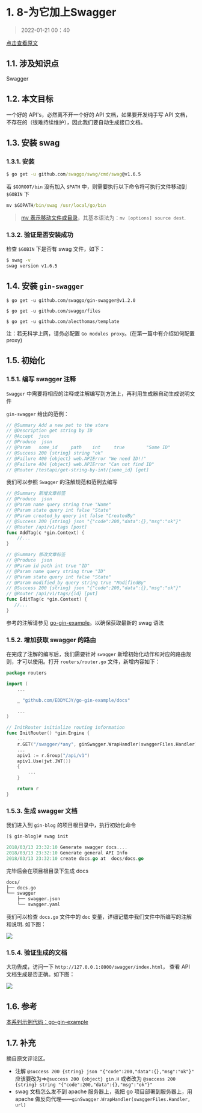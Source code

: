 # 1. 8-为它加上Swagger

> 2022-01-21 00：40

[点击查看原文](https://eddycjy.com/posts/go/gin/2018-03-18-swagger/)

## 1.1. 涉及知识点

Swagger

## 1.2. 本文目标

一个好的 API's，必然离不开一个好的 API 文档，如果要开发纯手写 API 文档，不存在的（很难持续维护），因此我们要自动生成接口文档。

## 1.3. 安装 swag

### 1.3.1. 安装

```cmd
$ go get -u github.com/swaggo/swag/cmd/swag@v1.6.5
```

若 `$GOROOT/bin` 没有加入 `$PATH` 中，则需要执行以下命令将可执行文件移动到 `$GOBIN` 下

```cmd
mv $GOPATH/bin/swag /usr/local/go/bin
```

> [mv 表示移动文件或目录](https://www.runoob.com/linux/linux-comm-mv.html)，其基本语法为：`mv [options] source dest`.

### 1.3.2. 验证是否安装成功

检查 `$GOBIN` 下是否有 swag 文件，如下：

```cmd
$ swag -v
swag version v1.6.5
```

## 1.4. 安装 `gin-swagger`

```
$ go get -u github.com/swaggo/gin-swagger@v1.2.0

$ go get -u github.com/swaggo/files

$ go get -u github.com/alecthomas/template
```

注：若无科学上网，请务必配置 `Go modules proxy`。(在第一篇中有介绍如何配置 proxy)

## 1.5. 初始化

### 1.5.1. 编写 swagger 注释

`Swagger` 中需要将相应的注释或注解编写到方法上，再利用生成器自动生成说明文件

`gin-swagger` 给出的范例：

```go
// @Summary Add a new pet to the store
// @Description get string by ID
// @Accept  json
// @Produce  json
// @Param   some_id     path    int     true        "Some ID"
// @Success 200 {string} string	"ok"
// @Failure 400 {object} web.APIError "We need ID!!"
// @Failure 404 {object} web.APIError "Can not find ID"
// @Router /testapi/get-string-by-int/{some_id} [get]
```

我们可以参照 `Swagger` 的注解规范和范例去编写

```go
// @Summary 新增文章标签
// @Produce  json
// @Param name query string true "Name"
// @Param state query int false "State"
// @Param created_by query int false "CreatedBy"
// @Success 200 {string} json "{"code":200,"data":{},"msg":"ok"}"
// @Router /api/v1/tags [post]
func AddTag(c *gin.Context) {
    //...
}
```

```go
// @Summary 修改文章标签
// @Produce  json
// @Param id path int true "ID"
// @Param name query string true "ID"
// @Param state query int false "State"
// @Param modified_by query string true "ModifiedBy"
// @Success 200 {string} json "{"code":200,"data":{},"msg":"ok"}"
// @Router /api/v1/tags/{id} [put]
func EditTag(c *gin.Context) {
   //...
}
```

参考的注解请参见 [go-gin-example](https://github.com/EDDYCJY/go-gin-example)。以确保获取最新的 swag 语法

### 1.5.2. 增加获取 swagger 的路由

在完成了注解的编写后，我们需要针对 `swagger` 新增初始化动作和对应的路由规则，才可以使用。打开 `routers/router.go` 文件，新增内容如下：

```go
package routers

import (
	...

	_ "github.com/EDDYCJY/go-gin-example/docs"

	...
)

// InitRouter initialize routing information
func InitRouter() *gin.Engine {
	...
	r.GET("/swagger/*any", ginSwagger.WrapHandler(swaggerFiles.Handler))
	...
	apiv1 := r.Group("/api/v1")
	apiv1.Use(jwt.JWT())
	{
		...
	}

	return r
}
```

### 1.5.3. 生成 swagger 文档

我们进入到 `gin-blog` 的项目根目录中，执行初始化命令

```go
[$ gin-blog]# swag init

2018/03/13 23:32:10 Generate swagger docs....
2018/03/13 23:32:10 Generate general API Info
2018/03/13 23:32:10 create docs.go at  docs/docs.go
```

完毕后会在项目根目录下生成 docs

```cmd
docs/
├── docs.go
└── swagger
    ├── swagger.json
    └── swagger.yaml
```

我们可以检查 `docs.go` 文件中的 `doc` 变量，详细记载中我们文件中所编写的注解和说明. 如下图：

![](pics/20220121080552389_1423388677.png)

### 1.5.4. 验证生成的文档

大功告成，访问一下 `http://127.0.0.1:8000/swagger/index.html`， 查看 API 文档生成是否正确。如下图：

![](pics/20220121080632271_1040228078.png)

## 1.6. 参考

[本系列示例代码：go-gin-example](https://github.com/EDDYCJY/go-gin-example)

## 1.7. 补充

摘自原文评论区。

* 注解 `@success 200 {string} json "{"code":200,"data":{},"msg":"ok"}"` 应该要改为=>`@success 200 {object} gin.H` 或者改为 `@success 200 {string} string "{"code":200,"data":{},"msg":"ok"}"`
* swag 文档怎么发不到 apache 服务器上，我把 go 项目部署到服务器上，用 apache 做反向代理——`ginSwagger.WrapHandler(swaggerFiles.Handler, url)`